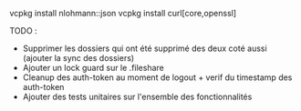 
vcpkg install nlohmann::json
vcpkg install curl[core,openssl]

TODO : 
- Supprimer les dossiers qui ont été supprimé des deux coté aussi (ajouter la sync des dossiers)
- Ajouter un lock guard sur le .fileshare
- Cleanup des auth-token au moment de logout + verif du timestamp des auth-token
- Ajouter des tests unitaires sur l'ensemble des fonctionnalités